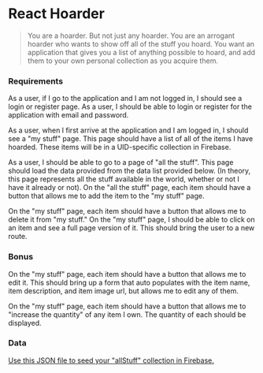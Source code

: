 # React Hoarder
> You are a hoarder. But not just any hoarder. You are an arrogant hoarder who wants to show off all of the stuff you hoard. You want an application that gives you a list of anything possible to hoard, and add them to your own personal collection as you acquire them. 

### Requirements
As a user, if I go to the application and I am not logged in, I should see a login or register page.
As a user, I should be able to login or register for the application with email and password.

As a user, when I first arrive at the application and I am logged in, I should see a "my stuff" page. This page should have a list of all of the items I have hoarded. These items will be in a UID-specific collection in Firebase.

As a user, I should be able to go to a page of "all the stuff". This page should load the data provided from the data list provided below. (In theory, this page represents all the stuff available in the world, whether or not I have it already or not). 
On the "all the stuff" page, each item should have a button that allows me to add the item to the "my stuff" page.

On the "my stuff" page, each item should have a button that allows me to delete it from "my stuff." 
On the "my stuff" page, I should be able to click on an item and see a full page version of it. This should bring the user to a new route. 

### Bonus
On the "my stuff" page, each item should have a button that allows me to edit it. This should bring up a form that auto populates with the item name, item description, and item image url, but allows me to edit any of them. 

On the "my stuff" page, each item should have a button that allows me to "increase the quantity" of any item I own. The quantity of each should be displayed.

### Data
[Use this JSON file to seed your "allStuff" collection in Firebase.](./allStuff.json)
